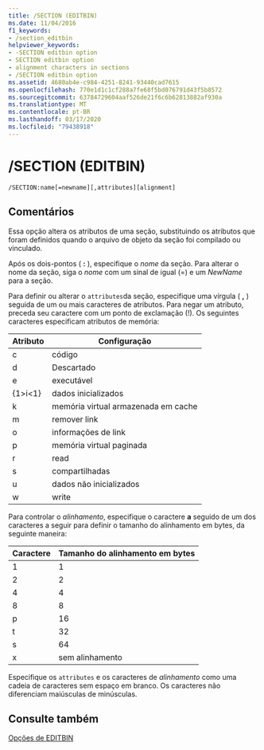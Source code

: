 ```yaml
---
title: /SECTION (EDITBIN)
ms.date: 11/04/2016
f1_keywords:
- /section_editbin
helpviewer_keywords:
- -SECTION editbin option
- SECTION editbin option
- alignment characters in sections
- /SECTION editbin option
ms.assetid: 4680ab4e-c984-4251-8241-93440cad7615
ms.openlocfilehash: 770e1d1c1cf288a7fe68f5bd076791d43f5b8572
ms.sourcegitcommit: 63784729604aaf526de21f6c6b62813882af930a
ms.translationtype: MT
ms.contentlocale: pt-BR
ms.lasthandoff: 03/17/2020
ms.locfileid: "79438918"
---
```

# <a name="section-editbin"></a>/SECTION (EDITBIN)

```
/SECTION:name[=newname][,attributes][alignment]
```

## <a name="remarks"></a>Comentários

Essa opção altera os atributos de uma seção, substituindo os atributos que foram definidos quando o arquivo de objeto da seção foi compilado ou vinculado.

Após os dois-pontos ( **:** ), especifique o *nome* da seção. Para alterar o nome da seção, siga o *nome* com um sinal de igual (=) e um *NewName* para a seção.

Para definir ou alterar o `attributes`da seção, especifique uma vírgula ( **,** ) seguida de um ou mais caracteres de atributos. Para negar um atributo, preceda seu caractere com um ponto de exclamação (!). Os seguintes caracteres especificam atributos de memória:

|Atributo|Configuração|
|---------------|-------------|
|c|código|
|d|Descartado|
|e|executável|
|{1&gt;i&lt;1}|dados inicializados|
|k|memória virtual armazenada em cache|
|m|remover link|
|o|informações de link|
|p|memória virtual paginada|
|r|read|
|s|compartilhadas|
|u|dados não inicializados|
|w|write|

Para controlar o *alinhamento*, especifique o caractere **a** seguido de um dos caracteres a seguir para definir o tamanho do alinhamento em bytes, da seguinte maneira:

|Caractere|Tamanho do alinhamento em bytes|
|---------------|-----------------------------|
|1|1|
|2|2|
|4|4|
|8|8|
|p|16|
|t|32|
|s|64|
|x|sem alinhamento|

Especifique os `attributes` e os caracteres de *alinhamento* como uma cadeia de caracteres sem espaço em branco. Os caracteres não diferenciam maiúsculas de minúsculas.

## <a name="see-also"></a>Consulte também

[Opções de EDITBIN](editbin-options.md)
